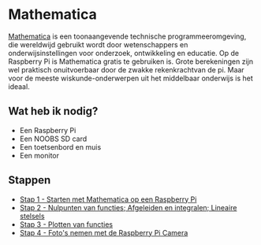 # Mathematica

[Mathematica](http://www.wolfram.com/mathematica/) is een toonaangevende technische programmeeromgeving, die wereldwijd gebruikt wordt door wetenschappers en onderwijsinstellingen voor onderzoek, ontwikkeling en educatie. Op de Raspberry Pi is Mathematica gratis te gebruiken is. Grote berekeningen zijn wel praktisch onuitvoerbaar door de zwakke rekenkrachtvan de pi. Maar voor de meeste wiskunde-onderwerpen uit het middelbaar onderwijs is het ideaal.

## Wat heb ik nodig?

- Een Raspberry Pi
- Een NOOBS SD card
- Een toetsenbord en muis
- Een monitor

## Stappen

- [Stap 1 - Starten met Mathematica op een Raspberry Pi](stap-01/instructies.md)
- [Stap 2 - Nulpunten van functies; Afgeleiden en integralen; Lineaire stelsels](stap-02/instructies.md)
- [Stap 3 - Plotten van functies](stap-03/instructies.md)
- [Stap 4 - Foto's nemen met de Raspberry Pi Camera](stap-04/instructies.md)


